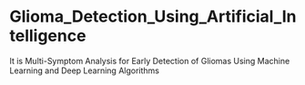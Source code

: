 # Glioma_Detection_Using_Artificial_Intelligence
It is Multi-Symptom Analysis for Early Detection of Gliomas Using Machine Learning and Deep Learning Algorithms
